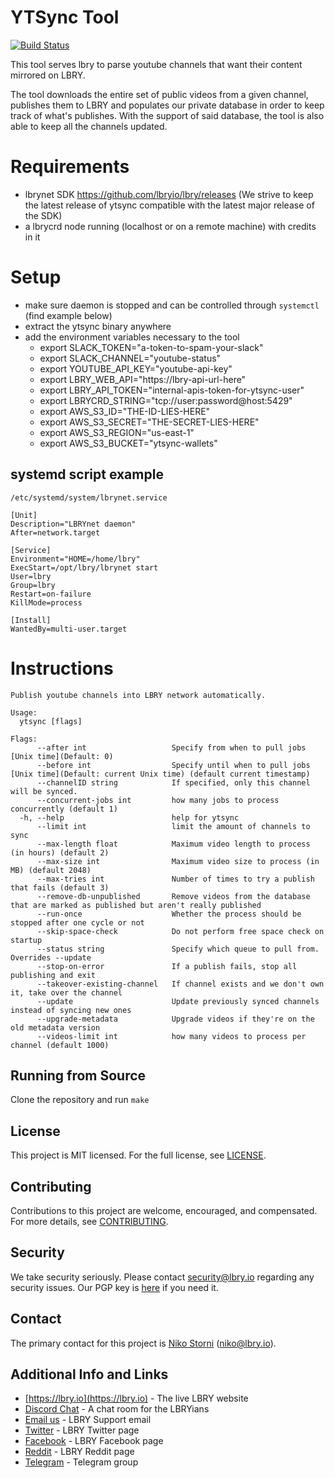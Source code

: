 # YTSync Tool
[![Build Status](https://travis-ci.com/lbryio/ytsync.svg?branch=master)](https://travis-ci.com/lbryio/ytsync)

This tool serves lbry to parse youtube channels that want their content mirrored on LBRY.

The tool downloads the entire set of public videos from a given channel, publishes them to LBRY and populates our private database in order to keep track of what's publishes.
With the support of said database, the tool is also able to keep all the channels updated.


# Requirements
- lbrynet SDK https://github.com/lbryio/lbry/releases (We strive to keep the latest release of ytsync compatible with the latest major release of the SDK)
- a lbrycrd node running (localhost or on a remote machine) with credits in it

# Setup
- make sure daemon is stopped and can be controlled through `systemctl` (find example below)
- extract the ytsync binary anywhere
- add the environment variables necessary to the tool
  - export SLACK_TOKEN="a-token-to-spam-your-slack"
  - export SLACK_CHANNEL="youtube-status"
  - export YOUTUBE_API_KEY="youtube-api-key"
  - export LBRY_WEB_API="https://lbry-api-url-here"
  - export LBRY_API_TOKEN="internal-apis-token-for-ytsync-user"
  - export LBRYCRD_STRING="tcp://user:password@host:5429"
  - export AWS_S3_ID="THE-ID-LIES-HERE"
  - export AWS_S3_SECRET="THE-SECRET-LIES-HERE"
  - export AWS_S3_REGION="us-east-1"
  - export AWS_S3_BUCKET="ytsync-wallets"

## systemd script example
`/etc/systemd/system/lbrynet.service`
```
[Unit]
Description="LBRYnet daemon"
After=network.target

[Service]
Environment="HOME=/home/lbry"
ExecStart=/opt/lbry/lbrynet start
User=lbry
Group=lbry
Restart=on-failure
KillMode=process

[Install]
WantedBy=multi-user.target
```

# Instructions

```
Publish youtube channels into LBRY network automatically.

Usage:
  ytsync [flags]

Flags:
      --after int                   Specify from when to pull jobs [Unix time](Default: 0)
      --before int                  Specify until when to pull jobs [Unix time](Default: current Unix time) (default current timestamp)
      --channelID string            If specified, only this channel will be synced.
      --concurrent-jobs int         how many jobs to process concurrently (default 1)
  -h, --help                        help for ytsync
      --limit int                   limit the amount of channels to sync
      --max-length float            Maximum video length to process (in hours) (default 2)
      --max-size int                Maximum video size to process (in MB) (default 2048)
      --max-tries int               Number of times to try a publish that fails (default 3)
      --remove-db-unpublished       Remove videos from the database that are marked as published but aren't really published
      --run-once                    Whether the process should be stopped after one cycle or not
      --skip-space-check            Do not perform free space check on startup
      --status string               Specify which queue to pull from. Overrides --update
      --stop-on-error               If a publish fails, stop all publishing and exit
      --takeover-existing-channel   If channel exists and we don't own it, take over the channel
      --update                      Update previously synced channels instead of syncing new ones
      --upgrade-metadata            Upgrade videos if they're on the old metadata version
      --videos-limit int            how many videos to process per channel (default 1000)
```

## Running from Source

Clone the repository and run `make` 

## License

This project is MIT licensed. For the full license, see [LICENSE](LICENSE).

## Contributing

Contributions to this project are welcome, encouraged, and compensated. For more details, see [CONTRIBUTING](https://lbry.tech/contribute).

## Security

We take security seriously. Please contact [security@lbry.io](mailto:security@lbry.io) regarding any security issues. Our PGP key is [here](https://keybase.io/lbry/key.asc) if you need it.

## Contact

The primary contact for this project is [Niko Storni](https://github.com/nikooo777) (niko@lbry.io).

## Additional Info and Links

- [https://lbry.io](https://lbry.io) - The live LBRY website
- [Discord Chat](https://chat.lbry.io) - A chat room for the LBRYians
- [Email us](mailto:hello@lbry.io) - LBRY Support email
- [Twitter](https://twitter.com/@lbryio) - LBRY Twitter page
- [Facebook](https://www.facebook.com/lbryio/) - LBRY Facebook page
- [Reddit](https://reddit.com/r/lbry) - LBRY Reddit page
- [Telegram](https://t.me/lbryofficial) - Telegram group
